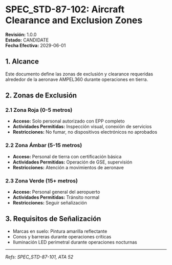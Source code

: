 # SPEC_STD-87-102: Aircraft Clearance and Exclusion Zones

**Revisión:** 1.0.0  
**Estado:** CANDIDATE  
**Fecha Efectiva:** 2029-06-01

## 1. Alcance

Este documento define las zonas de exclusión y clearance requeridas alrededor de la aeronave AMPEL360 durante operaciones en tierra.

## 2. Zonas de Exclusión

### 2.1 Zona Roja (0-5 metros)

- **Acceso:** Solo personal autorizado con EPP completo
- **Actividades Permitidas:** Inspección visual, conexión de servicios
- **Restricciones:** No fumar, no dispositivos electrónicos no aprobados

### 2.2 Zona Ámbar (5-15 metros)

- **Acceso:** Personal de tierra con certificación básica
- **Actividades Permitidas:** Operación de GSE, supervisión
- **Restricciones:** Atención a movimientos de aeronave

### 2.3 Zona Verde (15+ metros)

- **Acceso:** Personal general del aeropuerto
- **Actividades Permitidas:** Tránsito normal
- **Restricciones:** Seguir señalización

## 3. Requisitos de Señalización

- Marcas en suelo: Pintura amarilla reflectante
- Conos y barreras durante operaciones críticas
- Iluminación LED perimetral durante operaciones nocturnas

---

*Refs: SPEC_STD-87-101, ATA 52*
